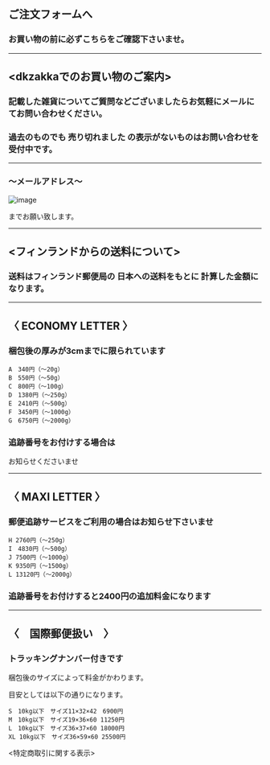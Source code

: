 <link rel="stylesheet" type="text/css" href="/assets/css/styles.css">

## ご注文フォームへ
### お買い物の前に必ずこちらをご確認下さいませ。

---
## <dkzakkaでのお買い物のご案内>
### 記載した雑貨についてご質問などございましたらお気軽にメールにてお問い合わせください。
### 過去のものでも 売り切れました の表示がないものはお問い合わせを受付中です。

---
### ～メールアドレス～
![image](https://github.com/dkzakka/dkzakka.github.io/assets/68973947/4485669d-b9d9-4b19-9282-bc594754ab30)

までお願い致します。

---
## <フィンランドからの送料について>
### 送料はフィンランド郵便局の 日本への送料をもとに 計算した金額になります。

---
## 〈 ECONOMY LETTER 〉
### 梱包後の厚みが3cmまでに限られています

```
A　340円（〜20g）
B　550円（〜50g）
C　800円（〜100g）
D　1380円（〜250g）
E　2410円（〜500g）
F　3450円（〜1000g）
G　6750円（〜2000g）
```

### 追跡番号をお付けする場合は
お知らせくださいませ

---
## 〈 MAXI LETTER 〉
### 郵便追跡サービスをご利用の場合はお知らせ下さいませ


```
H 2760円（〜250g）
I　4830円（〜500g）
J 7500円（〜1000g）
K 9350円（〜1500g）
L 13120円（〜2000g）
```

### 追跡番号をお付けすると2400円の追加料金になります

---
## 〈　国際郵便扱い　〉
### トラッキングナンバー付きです

梱包後のサイズによって料金がかわります。

目安としては以下の通りになります。

```
S　10kg以下　サイズ11×32×42　6900円
M　10kg以下　サイズ19×36×60 11250円
L　10kg以下　サイズ36×37×60 18000円
XL 10kg以下　サイズ36×59×60 25500円
```

<特定商取引に関する表示>



